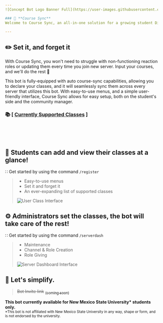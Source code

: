 ```yaml
---
![Concept Bot Logo Banner Full](https://user-images.githubusercontent.com/90274287/142587875-d1dbcc33-ef6b-4023-af56-9cc67f2c6b55.png)

### 🔁 **Course Sync**
Welcome to Course Sync, an all-in-one solution for a growing student Discord server population.

---
```

## ✏️ Set it, and forget it

With Course Sync, you won't need to struggle with non-functioning reaction roles or updating them every time you join new server. Input your courses, and we'll do the rest :tea:

This bot is fully-equipped with auto course-sync capabilities, allowing you to declare your classes, and it will seamlessly sync them across every server that utilizes this bot. With easy-to-use menus, and a simple user-friendly interface, Course Sync allows for easy setup, both on the student's side and the community manager.

### 📚 [ [Currently Supported Classes](./Supported%20Courses/readme.md) ]

<br><br><br>

## 📔 Students can add and view their classes at a glance!
∷ Get started by using the command `/register`
> - Easy-to-use menus
> - Set it and forget it
> - An ever-expanding list of supported classes
> 
> ![User Class Interface](https://user-images.githubusercontent.com/90274287/142586023-8671f73d-87e4-414e-88dc-62ca23f4d52e.png)

## ⚙️ Administrators set the classes, the bot will take care of the rest!
∷ Get started by using the command `/serverdash`
> - Maintenance
> - Channel & Role Creation
> - Role Giving
> 
> ![Server Dashboard Interface](https://user-images.githubusercontent.com/90274287/142586114-d93eb8b3-96d0-42b8-9042-f5ec86d98daa.png)

## 🍵 Let's simplify.
> ~~Bot Invite link~~ [<sub>(coming soon)</sub>]()

**This bot currently available for New Mexico State University\* students only.**<br><sub>*This bot is not affiliated with New Mexico State University in any way, shape or form, and is not endorsed by the university.</sub>
